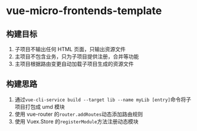 # vue-micro-frontends-template

## 构建目标

1. 子项目不输出任何 HTML 页面，只输出资源文件
2. 主项目不包含业务，只为子项目提供注册，合并等功能
3. 主项目根据路由变更自动加载子项目生成的资源文件

## 构建思路

1. 通过`vue-cli-service build --target lib --name myLib [entry]`命令将子项目打包成 umd 模块
2. 使用 vue-router 的`router.addRoutes`动态添加路由规则
3. 使用 Vuex.Store 的`registerModule`方法注册动态模块
